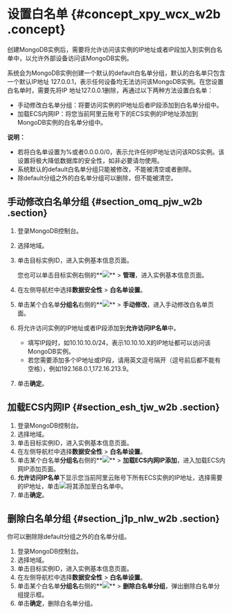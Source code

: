 # 设置白名单 {#concept_xpy_wcx_w2b .concept}

创建MongoDB实例后，需要将允许访问该实例的IP地址或者IP段加入到实例白名单中，以允许外部设备访问该MongoDB实例。

系统会为MongoDB实例创建一个默认的default白名单分组，默认的白名单只包含一个默认IP地址 127.0.0.1，表示任何设备均无法访问该MongoDB实例。在您设置白名单时，需要先将IP 地址127.0.0.1删除，再通过以下两种方法设置白名单：

-   手动修改白名单分组：将要访问实例的IP地址后者IP段添加到白名单分组中。
-   加载ECS内网IP：将您当前阿里云账号下的ECS实例的IP地址添加到MongoDB实例的白名单分组中。

**说明：** 

-   若将白名单设置为%或者0.0.0.0/0，表示允许任何IP地址访问该RDS实例。该设置将极大降低数据库的安全性，如非必要请勿使用。
-   系统默认的default白名单分组只能被修改，不能被清空或者删除。
-   除default分组之外的白名单分组可以删除，但不能被清空。

## 手动修改白名单分组 {#section_omq_pjw_w2b .section}

1.  登录MongoDB控制台。
2.  选择地域。
3.  单击目标实例ID，进入实例基本信息页面。

    您也可以单击目标实例右侧的**![](http://static-aliyun-doc.oss-cn-hangzhou.aliyuncs.com/assets/img/17804/15349180049921_zh-CN.png)** \> **管理**，进入实例基本信息页面。

4.  在左侧导航栏中选择**数据安全性** \> **白名单设置**。
5.  单击某个白名单**分组名**右侧的**![](http://static-aliyun-doc.oss-cn-hangzhou.aliyuncs.com/assets/img/17804/15349180049921_zh-CN.png)** \> **手动修改**，进入手动修改白名单页面。
6.  将允许访问实例的IP地址或者IP段添加到**允许访问IP名单**中。

    -   填写IP段时，如10.10.10.0/24，表示10.10.10.X的IP地址都可以访问该MongoDB实例。
    -   若您需要添加多个IP地址或IP段，请用英文逗号隔开（逗号前后都不能有空格），例如192.168.0.1,172.16.213.9。
7.  单击**确定**。

## 加载ECS内网IP {#section_esh_tjw_w2b .section}

1.  登录MongoDB控制台。
2.  选择地域。
3.  单击目标实例ID，进入实例基本信息页面。
4.  在左侧导航栏中选择**数据安全性** \> **白名单设置**。
5.  单击某个白名单**分组名**右侧的**![](http://static-aliyun-doc.oss-cn-hangzhou.aliyuncs.com/assets/img/17804/15349180049921_zh-CN.png)** \> **加载ECS内网IP添加**，进入加载ECS内网IP添加页面。
6.  **允许访问IP名单**下显示您当前阿里云账号下所有ECS实例的IP地址，选择需要的IP地址，单击![](http://static-aliyun-doc.oss-cn-hangzhou.aliyuncs.com/assets/img/17804/15349180049923_zh-CN.png)将其添加至白名单中。
7.  单击**确定**。

## 删除白名单分组 {#section_j1p_nlw_w2b .section}

你可以删除除default分组之外的白名单分组。

1.  登录MongoDB控制台。
2.  选择地域。
3.  单击目标实例ID，进入实例基本信息页面。
4.  在左侧导航栏中选择**数据安全性** \> **白名单设置**。
5.  单击某个白名单**分组名**右侧的**![](http://static-aliyun-doc.oss-cn-hangzhou.aliyuncs.com/assets/img/17804/15349180049921_zh-CN.png)** \> **删除白名单分组**，弹出删除白名单分组提示框。
6.  单击**确定**，删除白名单分组。

